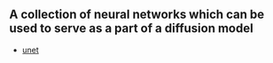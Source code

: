 ## A collection of neural networks which can be used to serve as a part of a diffusion model

- <ins>unet</ins> 
